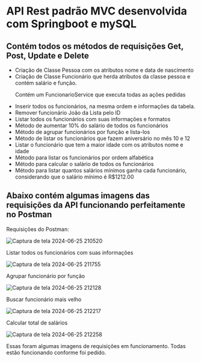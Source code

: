<h1>API Rest padrão MVC desenvolvida com Springboot e mySQL</h1>
<h2>Contém todos os métodos de requisições Get, Post, Update e Delete</h2>

<ul>
  <Li>Criação de Classe Pessoa com os atributos nome e data de nascimento</Li>
  <Li>Criação de Classe Funcionário que herda atributos da classe pessoa e contém salário e função.</Li>
</ul>
<ul>
  <p>Contém um FuncionarioService que executa todas as ações pedidas</p>
  <Li>Inserir todos os funcionários, na mesma ordem e informações da tabela.</Li>
  <Li>Remover funcionário João da Lista pelo ID</Li>
  <Li>Listar todos os funcionários com suas informações e formatos</Li>
  <Li>Método de aumentar 10% do salário de todos os funcionários</Li>
  <Li>Método de agrupar funcionários por função e lista-los</Li>
  <Li>Método de listar os funcionários que fazem aniversário no mês 10 e 12</Li>
  <li>Listar o funcionário que tem a maior idade com os atributos nome e idade</li>
  <li>Método para listar os funcionários por ordem alfabética</li>
  <li>Método para calcular o salário de todos os funcionários</li>
  <li>Método para listar quantos salários mínimos ganha cada funcionário, considerando que o salário mínimo é R$1212.00</li>
</ul>

<h2>Abaixo contém algumas imagens das requisições da API funcionando perfeitamente no Postman</h2>
<p>Requisições do Postman:</p>

![Captura de tela 2024-06-25 210520](https://github.com/VitorLucasX/api_iniflex/assets/126624364/6ef95460-71c4-40ed-b392-4e2b35cbfd98)

<p>Listar todos os funcionários com suas informações</p>

![Captura de tela 2024-06-25 211755](https://github.com/VitorLucasX/api_iniflex/assets/126624364/770128af-6e54-4609-9397-e14b88984478)

<p>Agrupar funcionário por função</p>

![Captura de tela 2024-06-25 212128](https://github.com/VitorLucasX/api_iniflex/assets/126624364/d58e16ba-1c9b-40a5-83e4-db841ff1738d)

<p>Buscar funcionário mais velho</p>

![Captura de tela 2024-06-25 212217](https://github.com/VitorLucasX/api_iniflex/assets/126624364/051813a2-ace4-49ba-b96a-ae84d38d55f3)

<p>Calcular total de salários</p>

![Captura de tela 2024-06-25 212258](https://github.com/VitorLucasX/api_iniflex/assets/126624364/88298e58-de5e-459c-bf40-4934c594dd8c)

<p>Essas foram algumas imagens de requisições em funcionamento. Todas estão funcionando conforme foi pedido.</p>





